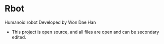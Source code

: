 # Rbot
Humanoid robot
Developed by Won Dae Han
* This project is open source, and all files are open and can be secondary edited.

